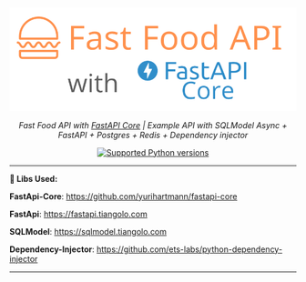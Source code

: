 <p align="center">
  <a href=""><img src="docs/assets/logo.png" alt="FastAPI"></a>
</p>
<p align="center">
    <em>Fast Food API with <a href="https://github.com/yurihartmann/fastapi-core" target="_blank">FastAPI Core</a> | Example API with SQLModel Async + FastAPI + Postgres + Redis + Dependency injector</em>
</p>
<p align="center">
<a href="https://pypi.org/project/fastapi_core" target="_blank">
    <img src="https://img.shields.io/pypi/pyversions/fastapi_core.svg" alt="Supported Python versions">
</a>
</p>

---

**📘 Libs Used:**

**FastApi-Core**: <a href="https://github.com/yurihartmann/fastapi-core" target="_blank">https://github.com/yurihartmann/fastapi-core </a>

**FastApi**: <a href="https://fastapi.tiangolo.com" target="_blank">https://fastapi.tiangolo.com</a>

**SQLModel**: <a href="https://sqlmodel.tiangolo.com" target="_blank">https://sqlmodel.tiangolo.com</a>

**Dependency-Injector**: <a href="https://github.com/ets-labs/python-dependency-injector" target="_blank">https://github.com/ets-labs/python-dependency-injector </a>


---